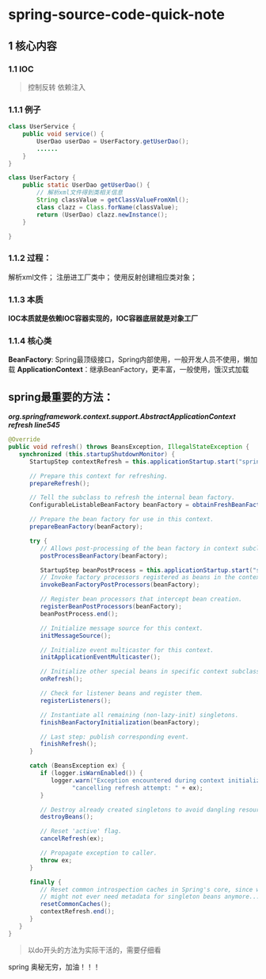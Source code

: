 # spring-source-code-quick-note
## 1 核心内容
### 1.1 IOC
> 控制反转 依赖注入

### 1.1.1 例子
```java
class UserService {
	public void service() {
		UserDao userDao = UserFactory.getUserDao();
		......
	}
}

class UserFactory {
	public static UserDao getUserDao() {
		// 解析xml文件得到类相关信息
		String classValue = getClassValueFromXml();
		class clazz = Class.forName(classValue);
		return (UserDao) clazz.newInstance();
	}

}
```

### 1.1.2 过程：
解析xml文件；
注册进工厂类中；
使用反射创建相应类对象；
### 1.1.3 本质
**IOC本质就是依赖IOC容器实现的，IOC容器底层就是对象工厂**

### 1.1.4 核心类
**BeanFactory**: Spring最顶级接口，Spring内部使用，一般开发人员不使用，懒加载
**ApplicationContext**：继承BeanFactory，更丰富，一般使用，饿汉式加载














## spring最重要的方法：

***org.springframework.context.support.AbstractApplicationContext refresh line545*** 

```java
@Override
public void refresh() throws BeansException, IllegalStateException {
   synchronized (this.startupShutdownMonitor) {
      StartupStep contextRefresh = this.applicationStartup.start("spring.context.refresh");

      // Prepare this context for refreshing.
      prepareRefresh();

      // Tell the subclass to refresh the internal bean factory.
      ConfigurableListableBeanFactory beanFactory = obtainFreshBeanFactory();

      // Prepare the bean factory for use in this context.
      prepareBeanFactory(beanFactory);

      try {
         // Allows post-processing of the bean factory in context subclasses.
         postProcessBeanFactory(beanFactory);

         StartupStep beanPostProcess = this.applicationStartup.start("spring.context.beans.post-process");
         // Invoke factory processors registered as beans in the context.
         invokeBeanFactoryPostProcessors(beanFactory);

         // Register bean processors that intercept bean creation.
         registerBeanPostProcessors(beanFactory);
         beanPostProcess.end();

         // Initialize message source for this context.
         initMessageSource();

         // Initialize event multicaster for this context.
         initApplicationEventMulticaster();

         // Initialize other special beans in specific context subclasses.
         onRefresh();

         // Check for listener beans and register them.
         registerListeners();

         // Instantiate all remaining (non-lazy-init) singletons.
         finishBeanFactoryInitialization(beanFactory);

         // Last step: publish corresponding event.
         finishRefresh();
      }

      catch (BeansException ex) {
         if (logger.isWarnEnabled()) {
            logger.warn("Exception encountered during context initialization - " +
                  "cancelling refresh attempt: " + ex);
         }

         // Destroy already created singletons to avoid dangling resources.
         destroyBeans();

         // Reset 'active' flag.
         cancelRefresh(ex);

         // Propagate exception to caller.
         throw ex;
      }

      finally {
         // Reset common introspection caches in Spring's core, since we
         // might not ever need metadata for singleton beans anymore...
         resetCommonCaches();
         contextRefresh.end();
      }
   }
}
```

> 以do开头的方法为实际干活的，需要仔细看







spring 奥秘无穷，加油！！！